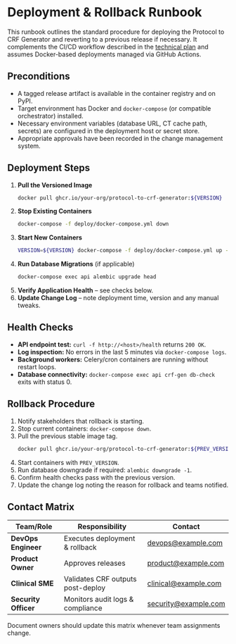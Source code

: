 # Deployment & Rollback Runbook

This runbook outlines the standard procedure for deploying the Protocol to CRF Generator and reverting to a previous release if necessary. It complements the CI/CD workflow described in the [technical plan](../../CDISC%20CRF%20Generation%20Technical%20Plan_.md) and assumes Docker-based deployments managed via GitHub Actions.

## Preconditions
- A tagged release artifact is available in the container registry and on PyPI.
- Target environment has Docker and `docker-compose` (or compatible orchestrator) installed.
- Necessary environment variables (database URL, CT cache path, secrets) are configured in the deployment host or secret store.
- Appropriate approvals have been recorded in the change management system.

## Deployment Steps
1. **Pull the Versioned Image**
   ```bash
   docker pull ghcr.io/your-org/protocol-to-crf-generator:${VERSION}
   ```
2. **Stop Existing Containers**
   ```bash
   docker-compose -f deploy/docker-compose.yml down
   ```
3. **Start New Containers**
   ```bash
   VERSION=${VERSION} docker-compose -f deploy/docker-compose.yml up -d
   ```
4. **Run Database Migrations** (if applicable)
   ```bash
   docker-compose exec api alembic upgrade head
   ```
5. **Verify Application Health** – see checks below.
6. **Update Change Log** – note deployment time, version and any manual tweaks.

## Health Checks
- **API endpoint test:** `curl -f http://<host>/health` returns `200 OK`.
- **Log inspection:** No errors in the last 5 minutes via `docker-compose logs`.
- **Background workers:** Celery/cron containers are running without restart loops.
- **Database connectivity:** `docker-compose exec api crf-gen db-check` exits with status 0.

## Rollback Procedure
1. Notify stakeholders that rollback is starting.
2. Stop current containers: `docker-compose down`.
3. Pull the previous stable image tag.
   ```bash
   docker pull ghcr.io/your-org/protocol-to-crf-generator:${PREV_VERSION}
   ```
4. Start containers with `PREV_VERSION`.
5. Run database downgrade if required: `alembic downgrade -1`.
6. Confirm health checks pass with the previous version.
7. Update the change log noting the reason for rollback and teams notified.

## Contact Matrix
| Team/Role | Responsibility | Contact |
| --- | --- | --- |
| **DevOps Engineer** | Executes deployment & rollback | devops@example.com |
| **Product Owner** | Approves releases | product@example.com |
| **Clinical SME** | Validates CRF outputs post-deploy | clinical@example.com |
| **Security Officer** | Monitors audit logs & compliance | security@example.com |

Document owners should update this matrix whenever team assignments change.
